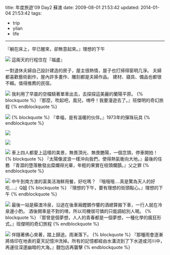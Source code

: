 title: 年度旅遊'09  Day2 蘇澳
date: 2009-08-01 21:53:42
updated: 2014-01-04 21:53:42
tags:
- trip
- yilan
- life
---

『躺在床上，早已醒來，卻無意起來。』理想的下午

![](http://farm3.static.flickr.com/2508/3795591163_5aa25fafea.jpg)
這兩天的行程住在『福盧』

一對退休夫婦自己設計建造的房子，屋主很熱情，屋子也打掃得窗明几淨。
夫婦都喜歡藝術創作，屋內許多畫作、雕刻都是夫婦作品。
建材、寢具、備品也都很不賴。值得推廌的民宿。

![](http://farm4.static.flickr.com/3594/3795563799_b4caff8251.jpg)
我利用了早晨的空檔騎著單車出去，去探探這美麗的蘭陽平原。
{% blockquote %}
『那麼，吹起吧，風兒，唷呼！我要漫遊去了。』班傑明的奇幻旅程
{% endblockquote %}

![](http://farm4.static.flickr.com/3424/3795597713_317c453cf6.jpg)
{% blockquote %}
『幸福，是有溫暖的伙伴。』1973年的彈珠玩具
{% endblockquote %}

![](http://farm3.static.flickr.com/2589/3796441794_935ba07423.jpg)

![](http://farm3.static.flickr.com/2581/3795627833_2bd295c82d.jpg)

![](http://farm3.static.flickr.com/2642/3782409477_df160ee863.jpg)
車上四人都愛上這樣的美景，無畏頂光、無畏艷陽，一個念頭，停車開拍！
{% blockquote %}
『太陽像波浪一樣沖向我們，使得熱氣衝向大地。』最後的任務
『青澀的墮落散發出糜爛得光華，年輕的果實在枝頭爛顫。』父之罪
{% endblockquote %}

![](http://farm3.static.flickr.com/2501/3795643483_6be35df9a8.jpg)
中午到南方澳的富美活海鮮用餐，好吃嗎？
『哦哦哦....真是驚為天人的好吃....』Q姐
{% blockquote %}
『理想的下午，要有理想的街頭點心。』理想的下午
{% endblockquote %}

![](http://farm4.static.flickr.com/3430/3796471584_3e3c394ffc.jpg)
最後一站是蘇澳冷泉，沿途在後車廂鏗鏘作響的酒總算搬下車，一行人就在冷泉邊小酌。
酒後開車是不對的唷，所以司機很可憐的只能調給別人喝。
{% blockquote %}
『那曾是個夢想，人人的青春都是一個夢想，一種化學的瘋狂形式。』班傑明的奇幻旅程
{% endblockquote %}

![](http://farm4.static.flickr.com/3599/3795659201_5c0422efc9.jpg)
伴隨著佛心來著，踏上歸途。雨漸落下。
{% blockquote %}
『那種雨會逐漸將烙印在地表的夏天記憶沖洗掉。所有的記憶都經由水溝流到了下水道或河川中，再運往深邃幽暗的大海。』麵包店再襲擊
{% endblockquote %}
